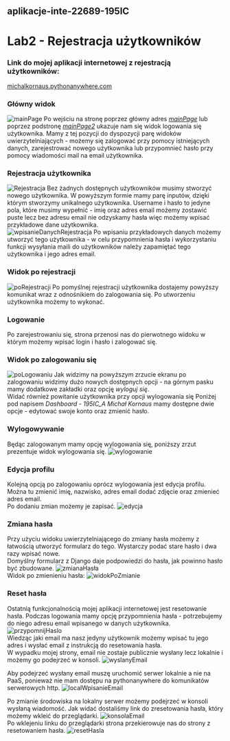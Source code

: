 ## aplikacje-inte-22689-195IC
# Lab2 - Rejestracja użytkowników

### Link do mojej aplikacji internetowej z rejestracją użytkowników:  
[michalkornaus.pythonanywhere.com](http://michalkornaus.pythonanywhere.com/)

### Główny widok
![mainPage](https://user-images.githubusercontent.com/56958103/141152312-68489df2-14bf-4555-b895-f8cda9eacec6.PNG)
Po wejściu na stronę poprzez główny adres *[mainPage](michalkornaus.pythonanywhere.com)* lub poprzez podstronę *[mainPage2](michalkornaus.pythonanywhere.com/account)*
ukazuje nam się widok logowania się użytkownika. Mamy z tej pozycji do dyspozycji parę widoków uwierzytelniających - możemy się zalogować przy pomocy istniejących danych, zarejestrować nowego użytkownika lub przypomnieć hasło przy pomocy wiadomości mail na email użytkownika.  

### Rejestracja użytkownika
![Rejestracja](https://user-images.githubusercontent.com/56958103/141155212-3d540c60-0cd1-412b-a05d-1f5ba5a76635.PNG)
Bez żadnych dostępnych użytkowników musimy stworzyć nowego użytkownika.  W powyższym formie mamy parę inputów, dzięki którym stworzymy unikalnego użytkownika. Username i hasło to jedyne pola, które musimy wypełnić - imię oraz adres email możemy zostawić puste lecz bez adresu email nie odzyskamy hasła więc możemy wpisać przykładowe dane użytkownika.  
![wpisanieDanychRejestracja](https://user-images.githubusercontent.com/56958103/141156607-6280a49c-2297-4eab-9e5b-0ec695ecb421.PNG)
Po wpisaniu przykładowych danych możemy utworzyć tego użytkownika - w celu przypomnienia hasła i wykorzystaniu funkcji wysyłania maili do użytkowników należy zapamiętać tego użytkownika i jego adres email.

### Widok po rejestracji
![poRejestracji](https://user-images.githubusercontent.com/56958103/141157313-6fa90906-c65b-4997-a6e0-e0aa022daed4.PNG)
Po pomyślnej rejestracji użytkownika dostajemy powyższy komunikat wraz z odnośnikiem do zalogowania się. Po utworzeniu użytkownika możemy to wykonać.

### Logowanie 
Po zarejestrowaniu się, strona przenosi nas do pierwotnego widoku w którym możemy wpisać login i hasło i zalogować się.

### Widok po zalogowaniu się
![poLogowaniu](https://user-images.githubusercontent.com/56958103/141159987-73b0977e-2ce5-4a12-b46a-e3a7d4d184a5.PNG)
Jak widzimy na powyższym zrzucie ekranu po zalogowaniu widzimy dużo nowych dostępnych opcji - na górnym pasku mamy dodatkowe zakładki oraz opcję *wyloguj się*.  
Widać również powitanie użytkownika przy opcji wylogowania się
Poniżej pod napisem *Dashboard - 195IC_A Michał Kornaus* mamy dostępne dwie opcje - edytować swoje konto oraz zmienić hasło.

### Wylogowywanie
Będąc zalogowanym mamy opcję wylogowania się, poniższy zrzut prezentuje widok wylogowania się.
![wylogowanie](https://user-images.githubusercontent.com/56958103/141160572-d4895254-8a9e-433e-85cd-ec9304e82b52.PNG)

### Edycja profilu
Kolejną opcją po zalogowaniu oprócz wylogowania jest edycja profilu. Można tu zmienić imię, nazwisko, adres email dodać zdjęcie oraz zmienieć adres email.  
Po dodaniu zmian możemy je zapisać.
![edycja](https://user-images.githubusercontent.com/56958103/141164035-9684f590-0e1d-40eb-ae86-bbbff5d7cdcf.PNG)

### Zmiana hasła
Przy użyciu widoku uwierzytelniającego do zmiany hasła możemy z łatwością utworzyć formularz do tego. Wystarczy podać stare hasło i dwa razy wpisać nowe.  
Domyślny formularz z Django daje podpowiedzi do hasła, jak powinno hasło być zbudowane.
![zmianaHasła](https://user-images.githubusercontent.com/56958103/141164176-1c454226-8196-48fe-bcd8-96f3be880459.PNG)  
Widok po zmienieniu hasła:
![widokPoZmianie](https://user-images.githubusercontent.com/56958103/141165209-aea598bc-aac5-41d2-ad57-8d9dc05e427f.PNG)

### Reset hasła
Ostatnią funkcjonalnością mojej aplikacji internetowej jest resetowanie hasła.  Podczas logowania mamy opcję przypomnienia hasła - potrzebujemy do niego adresu email wpisanego w danych użytkownika.
![przypomnijHaslo](https://user-images.githubusercontent.com/56958103/141165630-e924d620-4ef2-4a4a-84a4-7686c2e413a3.PNG)  
Wiedząc jaki email ma nasz jedyny użytkownik możemy wpisać tu jego adres i wysłać email z instrukcją do resetowania hasła.  
W wypadku mojej strony, email nie zostaje publicznie wysłany lecz lokalnie i możemy go podejrzeć w konsoli.
![wyslanyEmail](https://user-images.githubusercontent.com/56958103/141166058-71418ab5-e53e-4069-9651-6d710732e5cc.PNG)  

Aby podejrzeć wysłany email muszę uruchomić serwer lokalnie a nie na PaaS, ponieważ nie mam dostępu na pythonanywhere do komunikatów serwerowych http.
![localWpisanieEmail](https://user-images.githubusercontent.com/56958103/141167909-430953b3-5e79-400b-b509-96cc32307f23.PNG)  

Po zmianie środowiska na lokalny serwer możemy podejrzeć w konsoli wysłaną wiadomość. Jak widać dostaliśmy link do zresetowania hasła, który możemy wkleić do przeglądarki.
![konsolaEmail](https://user-images.githubusercontent.com/56958103/141168043-25fc8ad0-bf3d-4707-bbe7-1b9910188581.PNG)  
Po wklejeniu linku do przeglądarki strona przekierowuje nas do strony z resetowaniem hasła.
![resetHasla](https://user-images.githubusercontent.com/56958103/141168552-154a2c9a-0668-49c9-8d01-4c4811556306.PNG)
